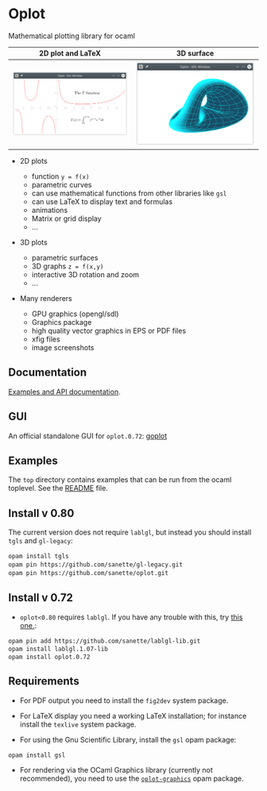 # Oplot

Mathematical plotting library for ocaml

| 2D plot and LaTeX |  3D surface |
|-----|-----|
|![gamma](docs/oplot/Oplot/gamma.png)| ![surf3d](docs/oplot/Oplot/surf3d.png) |

+ 2D plots
  + function `y = f(x)`
  + parametric curves
  + can use mathematical functions from other libraries like `gsl`
  + can use LaTeX to display text and formulas
  + animations
  + Matrix or grid display
  + ...

+ 3D plots
  + parametric surfaces
  + 3D graphs `z = f(x,y)`
  + interactive 3D rotation and zoom
  + ...

+ Many renderers
  + GPU graphics (opengl/sdl)
  + Graphics package
  + high quality vector graphics in EPS or PDF files
  + xfig files
  + image screenshots

## Documentation

[Examples and API documentation](https://sanette.github.io/oplot/oplot/Oplot/index.html).

## GUI

An official standalone GUI for `oplot.0.72`:
[goplot](https://sanette.github.io/goplot/)

## Examples

The `top` directory contains examples that can be run from the ocaml
toplevel. See the [README](top/README.md) file.

## Install v 0.80

The current version does not require `lablgl`, but instead you should install `tgls` and `gl-legacy`:


```bash
opam install tgls
opam pin https://github.com/sanette/gl-legacy.git
opam pin https://github.com/sanette/oplot.git
```

## Install v 0.72

* `oplot<0.80` requires `lablgl`. If you have any trouble with this, try [this one.](https://github.com/sanette/lablgl-lib/tree/master?tab=readme-ov-file#how-to-use-this-one-instead-of-the-original-lablgl):

```
opam pin add https://github.com/sanette/lablgl-lib.git
opam install lablgl.1.07-lib
opam install oplot.0.72
```

## Requirements

* For PDF output you need to install the `fig2dev` system package.

* For LaTeX display you need a working LaTeX installation; for
instance install the `texlive` system package.

* For using the Gnu Scientific Library, install the `gsl` opam package:
```
opam install gsl
```

* For rendering via the OCaml Graphics library (currently not
recommended), you need to use the
[`oplot-graphics`](https://github.com/sanette/oplot-graphics) opam
package.
